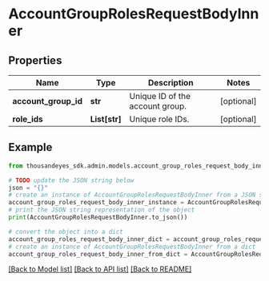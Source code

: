 # AccountGroupRolesRequestBodyInner


## Properties

Name | Type | Description | Notes
------------ | ------------- | ------------- | -------------
**account_group_id** | **str** | Unique ID of the account group. | [optional] 
**role_ids** | **List[str]** | Unique role IDs. | [optional] 

## Example

```python
from thousandeyes_sdk.admin.models.account_group_roles_request_body_inner import AccountGroupRolesRequestBodyInner

# TODO update the JSON string below
json = "{}"
# create an instance of AccountGroupRolesRequestBodyInner from a JSON string
account_group_roles_request_body_inner_instance = AccountGroupRolesRequestBodyInner.from_json(json)
# print the JSON string representation of the object
print(AccountGroupRolesRequestBodyInner.to_json())

# convert the object into a dict
account_group_roles_request_body_inner_dict = account_group_roles_request_body_inner_instance.to_dict()
# create an instance of AccountGroupRolesRequestBodyInner from a dict
account_group_roles_request_body_inner_from_dict = AccountGroupRolesRequestBodyInner.from_dict(account_group_roles_request_body_inner_dict)
```
[[Back to Model list]](../README.md#documentation-for-models) [[Back to API list]](../README.md#documentation-for-api-endpoints) [[Back to README]](../README.md)


